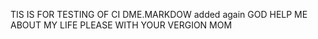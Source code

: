 TIS IS FOR TESTING OF CI
DME.MARKDOW
added again
GOD HELP ME ABOUT MY LIFE PLEASE WITH YOUR VERGION MOM
